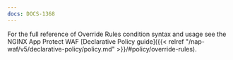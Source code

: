 ```yaml
---
docs: DOCS-1368
---
```

For the full reference of Override Rules condition syntax and usage see the NGINX App Protect WAF [Declarative Policy guide]({{< relref "/nap-waf/v5/declarative-policy/policy.md" >}}/#policy/override-rules).